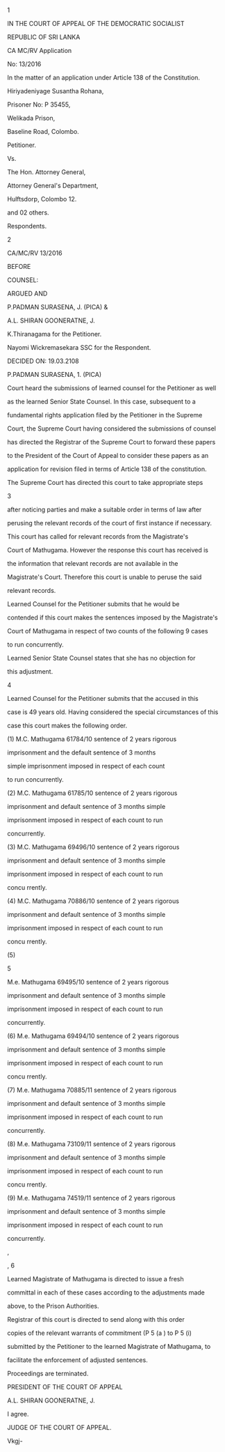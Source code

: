 1

IN THE COURT OF APPEAL OF THE DEMOCRATIC SOCIALIST

REPUBLIC OF SRI LANKA

CA MC/RV Application

No: 13/2016

In the matter of an application under Article 138 of the Constitution.

Hiriyadeniyage Susantha Rohana,

Prisoner No: P 35455,

Welikada Prison,

Baseline Road, Colombo.

Petitioner.

Vs.

The Hon. Attorney General,

Attorney General's Department,

Hulftsdorp, Colombo 12.

and 02 others.

Respondents.

2

CA/MC/RV 13/2016

BEFORE

COUNSEL:

ARGUED AND

P.PADMAN SURASENA, J. (PICA) &

A.L. SHIRAN GOONERATNE, J.

K.Thiranagama for the Petitioner.

Nayomi Wickremasekara SSC for the Respondent.

DECIDED ON: 19.03.2108

P.PADMAN SURASENA, 1. (PICA)

Court heard the submissions of learned counsel for the Petitioner as well

as the learned Senior State Counsel. In this case, subsequent to a

fundamental rights application filed by the Petitioner in the Supreme

Court, the Supreme Court having considered the submissions of counsel

has directed the Registrar of the Supreme Court to forward these papers

to the President of the Court of Appeal to consider these papers as an

application for revision filed in terms of Article 138 of the constitution.

The Supreme Court has directed this court to take appropriate steps

3

after noticing parties and make a suitable order in terms of law after

perusing the relevant records of the court of first instance if necessary.

This court has called for relevant records from the Magistrate's

Court of Mathugama. However the response this court has received is

the information that relevant records are not available in the

Magistrate's Court. Therefore this court is unable to peruse the said

relevant records.

Learned Counsel for the Petitioner submits that he would be

contended if this court makes the sentences imposed by the Magistrate's

Court of Mathugama in respect of two counts of the following 9 cases

to run concurrently.

Learned Senior State Counsel states that she has no objection for

this adjustment.

4

Learned Counsel for the Petitioner submits that the accused in this

case is 49 years old. Having considered the special circumstances of this

case this court makes the following order.

(1) M.C. Mathugama 61784/10 sentence of 2 years rigorous

imprisonment and the default sentence of 3 months

simple imprisonment imposed in respect of each count

to run concurrently.

(2) M.C. Mathugama 61785/10 sentence of 2 years rigorous

imprisonment and default sentence of 3 months simple

imprisonment imposed in respect of each count to run

concurrently.

(3) M.C. Mathugama 69496/10 sentence of 2 years rigorous

imprisonment and default sentence of 3 months simple

imprisonment imposed in respect of each count to run

concu rrently.

(4) M.C. Mathugama 70886/10 sentence of 2 years rigorous

imprisonment and default sentence of 3 months simple

imprisonment imposed in respect of each count to run

concu rrently.

(5)

5

M.e. Mathugama 69495/10 sentence of 2 years rigorous

imprisonment and default sentence of 3 months simple

imprisonment imposed in respect of each count to run

concurrently.

(6) M.e. Mathugama 69494/10 sentence of 2 years rigorous

imprisonment and default sentence of 3 months simple

imprisonment imposed in respect of each count to run

concu rrently.

(7) M.e. Mathugama 70885/11 sentence of 2 years rigorous

imprisonment and default sentence of 3 months simple

imprisonment imposed in respect of each count to run

concurrently.

(8) M.e. Mathugama 73109/11 sentence of 2 years rigorous

imprisonment and default sentence of 3 months simple

imprisonment imposed in respect of each count to run

concu rrently.

(9) M.e. Mathugama 74519/11 sentence of 2 years rigorous

imprisonment and default sentence of 3 months simple

imprisonment imposed in respect of each count to run

concurrently.

,

, 6

Learned Magistrate of Mathugama is directed to issue a fresh

committal in each of these cases according to the adjustments made

above, to the Prison Authorities.

Registrar of this court is directed to send along with this order

copies of the relevant warrants of commitment (P 5 (a ) to P 5 (i)

submitted by the Petitioner to the learned Magistrate of Mathugama, to

facilitate the enforcement of adjusted sentences.

Proceedings are terminated.

PRESIDENT OF THE COURT OF APPEAL

A.L. SHIRAN GOONERATNE, J.

I agree.

JUDGE OF THE COURT OF APPEAL.

Vkgj-